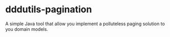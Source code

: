 dddutils-pagination
===================

A simple Java tool that allow you implement a polluteless paging solution to you domain models.

